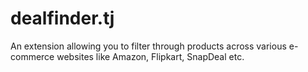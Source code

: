 # dealfinder.tj
An extension allowing you to filter through products across various  e-commerce websites like Amazon, Flipkart, SnapDeal etc.
